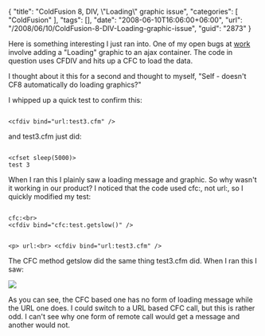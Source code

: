 {
	"title": "ColdFusion 8, DIV, \\\"Loading\\\" graphic issue",
	"categories": [
		"ColdFusion"
	],
	"tags": [],
	"date": "2008-06-10T16:06:00+06:00",
	"url": "/2008/06/10/ColdFusion-8-DIV-Loading-graphic-issue",
	"guid": "2873"
}

Here is something interesting I just ran into. One of my open bugs at <a href="http://www.broadchoice.com">work</a> involve adding a "Loading" graphic to an ajax container. The code in question uses CFDIV and hits up a CFC to load the data. 

I thought about it this for a second and thought to myself, "Self - doesn't CF8 automatically do loading graphics?"

I whipped up a quick test to confirm this:

<code>
&lt;cfdiv bind="url:test3.cfm" /&gt;
</code>

and test3.cfm just did:

<code>
&lt;cfset sleep(5000)&gt;
test 3
</code>

When I ran this I plainly saw a loading message and graphic. So why wasn't it working in our product? I noticed that the code used cfc:, not url:, so I quickly modified my test:

<code>
cfc:&lt;br&gt;
&lt;cfdiv bind="cfc:test.getslow()" /&gt;

&lt;p&gt;
url:&lt;br&gt;
&lt;cfdiv bind="url:test3.cfm" /&gt;
</code>

The CFC method getslow did the same thing test3.cfm did. When I ran this I saw:

<img src="http://www.raymondcamden.com/images/badloader.jpg">

As you can see, the CFC based one has no form of loading message while the URL one does. I could switch to a URL based CFC call, but this is rather odd. I can't see why one form of remote call would get a message and another would not.